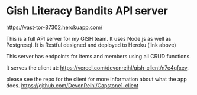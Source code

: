 # Gish Literacy Bandits API server

https://vast-tor-87302.herokuapp.com/

This is a full API server for my GISH team. It uses Node.js as well as Postgresql. It is Restful designed and deployed to Heroku (link above)

This server has endpoints for items and members using all CRUD functions. 


It serves the client at:
https://vercel.com/devonreihl/gish-client/n7e4qfxev. 

please see the repo for the client for more information about what the app does. 
https://github.com/DevonReihl/Capstone1-client

